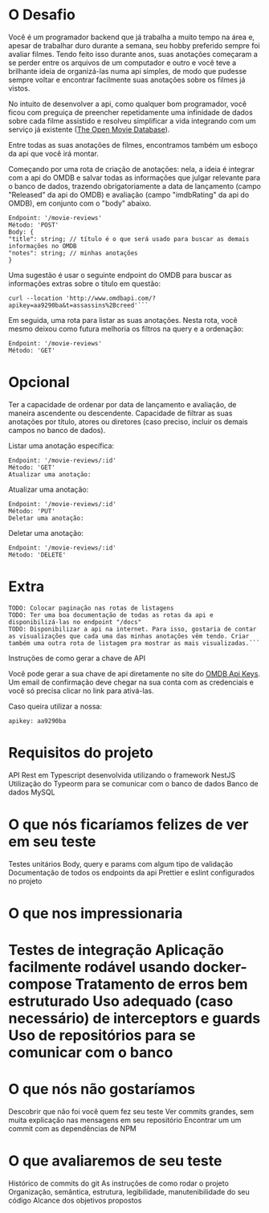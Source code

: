 <h1>O Desafio</h1>

Você é um programador backend que já trabalha a muito tempo na área e, apesar de trabalhar duro durante a semana, seu hobby preferido sempre foi avaliar filmes. Tendo feito isso durante anos, suas anotações começaram a se perder entre os arquivos de um computador e outro e você teve a brilhante ideia de organizá-las numa api simples, de modo que pudesse sempre voltar e encontrar facilmente suas anotações sobre os filmes já vistos.

No intuito de desenvolver a api, como qualquer bom programador, você ficou com preguiça de preencher repetidamente uma infinidade de dados sobre cada filme assistido e resolveu simplificar a vida integrando com um serviço já existente ([The Open Movie Database](https://www.omdbapi.com/)).

Entre todas as suas anotações de filmes, encontramos também um esboço da api que você irá montar.

Começando por uma rota de criação de anotações: nela, a ideia é integrar com a api do OMDB e salvar todas as informações que julgar relevante para o banco de dados, trazendo obrigatoriamente a data de lançamento (campo "Released" da api do OMDB) e avaliação (campo "imdbRating" da api do OMDB), em conjunto com o "body" abaixo.

    Endpoint: '/movie-reviews'
    Método: 'POST'
    Body: {
    "title": string; // título é o que será usado para buscar as demais informações no OMDB
    "notes": string; // minhas anotações
    } 

Uma sugestão é usar o seguinte endpoint do OMDB para buscar as informações extras sobre o título em questão:

    curl --location 'http://www.omdbapi.com/?apikey=aa9290ba&t=assassins%2Bcreed'```

Em seguida, uma rota para listar as suas anotações. Nesta rota, você mesmo deixou como futura melhoria os filtros na query e a ordenação:

    Endpoint: '/movie-reviews'
    Método: 'GET'
    
    
<h1>Opcional</h1>

Ter a capacidade de ordenar por data de lançamento e avaliação, de maneira ascendente ou descendente.
Capacidade de filtrar as suas anotações por título, atores ou diretores (caso preciso, incluir os demais campos no banco de dados).

Listar uma anotação específica:

    Endpoint: '/movie-reviews/:id'
    Método: 'GET'
    Atualizar uma anotação:
    
Atualizar uma anotação:

    Endpoint: '/movie-reviews/:id'
    Método: 'PUT'
    Deletar uma anotação:
Deletar uma anotação:

    Endpoint: '/movie-reviews/:id'
    Método: 'DELETE'
       
 <h1>Extra</h1>      
    
    TODO: Colocar paginação nas rotas de listagens
    TODO: Ter uma boa documentação de todas as rotas da api e disponibilizá-las no endpoint "/docs"
    TODO: Disponibilizar a api na internet. Para isso, gostaria de contar as visualizações que cada uma das minhas anotações vêm tendo. Criar também uma outra rota de listagem pra mostrar as mais visualizadas.```

Instruções de como gerar a chave de API

Você pode gerar a sua chave de api diretamente no site do [OMDB Api Keys](https://www.omdbapi.com/apikey.aspx). Um email de confirmação deve chegar na sua conta com as credenciais e você só precisa clicar no link para ativá-las.

Caso queira utilizar a nossa:

    apikey: aa9290ba

<h1>Requisitos do projeto</h1>

API Rest em Typescript desenvolvida utilizando o framework NestJS
Utilização do Typeorm para se comunicar com o banco de dados
Banco de dados MySQL

<h1>O que nós ficaríamos felizes de ver em seu teste</h1>

Testes unitários
Body, query e params com algum tipo de validação
Documentação de todos os endpoints da api
Prettier e eslint configurados no projeto

<h1>O que nos impressionaria<h1/>

Testes de integração
Aplicação facilmente rodável usando docker-compose
Tratamento de erros bem estruturado
Uso adequado (caso necessário) de interceptors e guards
Uso de repositórios para se comunicar com o banco

<h1>O que nós não gostaríamos</h1>

Descobrir que não foi você quem fez seu teste
Ver commits grandes, sem muita explicação nas mensagens em seu repositório
Encontrar um um commit com as dependências de NPM

<h1>O que avaliaremos de seu teste</h1>

Histórico de commits do git
As instruções de como rodar o projeto
Organização, semântica, estrutura, legibilidade, manutenibilidade do seu código
Alcance dos objetivos propostos
